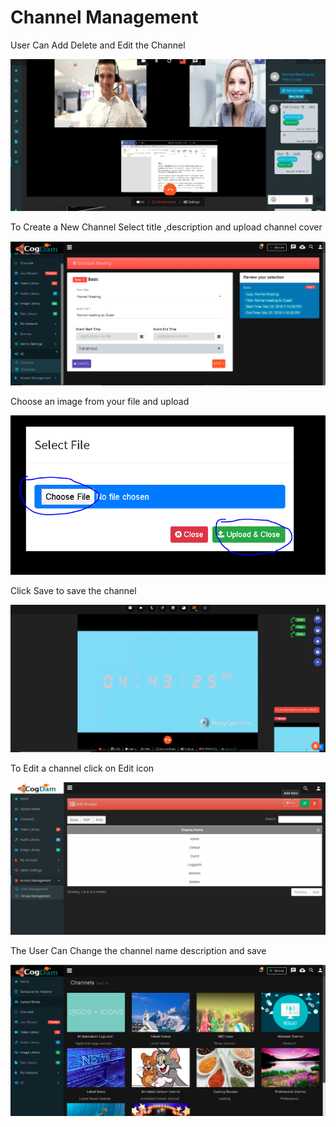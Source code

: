 # Channel Management

User Can Add Delete and Edit the Channel

![](../.gitbook/assets/image%20%28130%29.png)

To Create a New Channel Select title ,description and upload channel cover

![](../.gitbook/assets/image%20%28138%29.png)

Choose an image from your file and upload

![](../.gitbook/assets/image%20%28225%29.png)

Click Save to save the channel

![](../.gitbook/assets/image%20%2830%29.png)

To Edit a channel click on Edit icon

![](../.gitbook/assets/image%20%28180%29.png)

The User Can Change the channel name description and save

![](../.gitbook/assets/image%20%2842%29.png)

